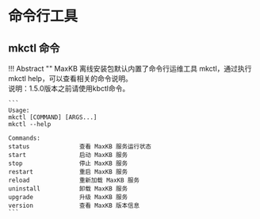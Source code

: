 # 命令行工具

## mkctl 命令

!!! Abstract ""
    MaxKB 离线安装包默认内置了命令行运维工具 mkctl，通过执行 mkctl help，可以查看相关的命令说明。    
    说明：1.5.0版本之前请使用kbctl命令。

    ```
    Usage:
    mkctl [COMMAND] [ARGS...]
    mkctl --help

    Commands: 
    status              查看 MaxKB 服务运行状态
    start               启动 MaxKB 服务
    stop                停止 MaxKB 服务
    restart             重启 MaxKB 服务
    reload              重新加载 MaxKB 服务
    uninstall           卸载 MaxKB 服务
    upgrade             升级 MaxKB 服务
    version             查看 MaxKB 版本信息
    ```
